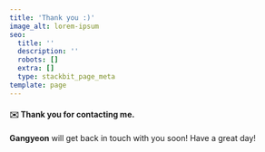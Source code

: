 ```yaml
---
title: 'Thank you :)'
image_alt: lorem-ipsum
seo:
  title: ''
  description: ''
  robots: []
  extra: []
  type: stackbit_page_meta
template: page
---
```

#### ✉️  Thank you for contacting me.

**Gangyeon** will get back in touch with you soon! Have a great day!
